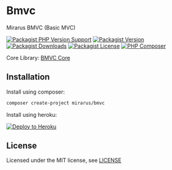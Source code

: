 # Bmvc

Mirarus BMVC (Basic MVC)

[![Packagist PHP Version Support](https://img.shields.io/packagist/php-v/mirarus/bmvc?style=flat-square&logo=php)](https://packagist.org/packages/mirarus/bmvc)
[![Packagist Version](https://img.shields.io/packagist/v/mirarus/bmvc?style=flat-square&logo=packagist)](https://packagist.org/packages/mirarus/bmvc)
[![Packagist Downloads](https://img.shields.io/packagist/dt/mirarus/bmvc?style=flat-square&logo=packagist)](https://packagist.org/packages/mirarus/bmvc)
[![Packagist License](https://img.shields.io/packagist/l/mirarus/bmvc?style=flat-square&logo=packagist)](https://packagist.org/packages/mirarus/bmvc)
[![PHP Composer](https://img.shields.io/github/workflow/status/mirarus/bmvc/PHP%20Composer/main?style=flat-square&logo=php)](https://github.com/mirarus/bmvc/actions/workflows/php.yml)

Core Library: [BMVC Core](https://github.com/mirarus/bmvc-core)

## Installation

Install using composer:

```bash
composer create-project mirarus/bmvc
```

Install using heroku:

[![Deploy to Heroku](https://www.herokucdn.com/deploy/button.png)](https://heroku.com/deploy)

## License

Licensed under the MIT license, see [LICENSE](LICENSE)
